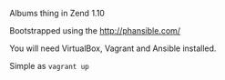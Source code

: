 Albums thing in Zend 1.10

Bootstrapped using the http://phansible.com/

You will need VirtualBox, Vagrant and Ansible installed.

Simple as `vagrant up`


